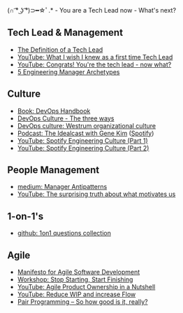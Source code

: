(∩ ͡° ͜ʖ ͡°)⊃━☆ﾟ.* - You are a Tech Lead now - What's next?

## Tech Lead & Management
* [The Definition of a Tech Lead](https://www.patkua.com/blog/the-definition-of-a-tech-lead/)
* [YouTube: What I wish I knew as a first time Tech Lead](https://www.youtube.com/watch?v=CjgWwmBW-bc)
* [YouTube: Congrats! You're the tech lead - now what?](https://www.youtube.com/watch?v=FcyD85z3JSI)
* [5 Engineering Manager Archetypes](https://www.patkua.com/blog/5-engineering-manager-archetypes/)

## Culture
* [Book: DevOps Handbook](https://www.amazon.de/Devops-Handbook-World-class-Reliability-Organizations/dp/1950508404/)
* [DevOps Culture - The three ways](https://blog.sonatype.com/principle-based-devops-frameworks-three-ways)
* [DevOps culture: Westrum organizational culture](https://cloud.google.com/architecture/devops/devops-culture-westrum-organizational-culture)
* [Podcast: The Idealcast with Gene Kim](https://itrevolution.com/the-idealcast-podcast/) ([Spotify](https://open.spotify.com/show/3pHZM8poUN4GMXGJ2Kq76s))
* [YouTube: Spotify Engineering Culture (Part 1)](https://www.youtube.com/watch?v=Yvfz4HGtoPc)
* [YouTube: Spotify Engineering Culture (Part 2)](https://www.youtube.com/watch?v=vOt4BbWLWQw)

## People Management
* [medium: Manager Antipatterns](https://medium.com/@hashbrown/how-to-fail-as-a-new-engineering-manager-30b5fb617a)
* [YouTube: The surprising truth about what motivates us](https://www.youtube.com/watch?v=u6XAPnuFjJc)

## 1-on-1's
* [github: 1on1 questions collection](https://github.com/VGraupera/1on1-questions)

## Agile
* [Manifesto for Agile Software Development](https://agilemanifesto.org/)
* [Workshop: Stop Starting, Start Finishing](https://blog.crisp.se/wp-content/uploads/2013/03/Stop-Starting-Start-Finishing.pdf)
* [YouTube: Agile Product Ownership in a Nutshell](https://www.youtube.com/watch?v=502ILHjX9EE)
* [YouTube: Reduce WIP and increase Flow](https://www.youtube.com/watch?v=Yqi9Gwt-OEA)
* [Pair Programming – So how good is it, really?](https://raygun.com/blog/how-good-is-pair-programming-really/)
